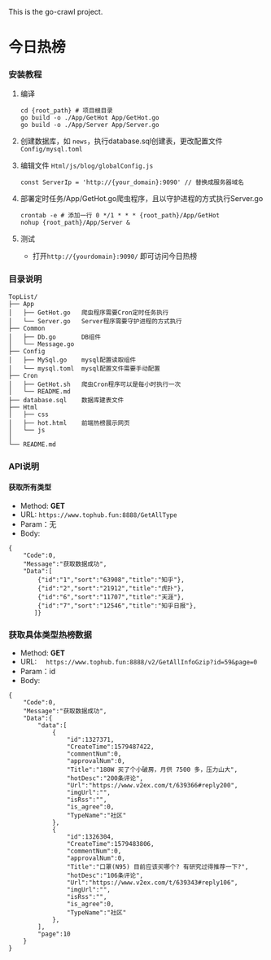 This is the go-crawl project.
# 今日热榜



### 安装教程

1. 编译

   ```
   cd {root_path} # 项目根目录
   go build -o ./App/GetHot App/GetHot.go
   go build -o ./App/Server App/Server.go 
   ```
   
2. 创建数据库，如 `news`，执行database.sql创建表，更改配置文件`Config/mysql.toml`

3. 编辑文件 `Html/js/blog/globalConfig.js`

   ```
   const ServerIp = 'http://{your_domain}:9090' // 替换成服务器域名
   ```

4. 部署定时任务/App/GetHot.go爬虫程序，且以守护进程的方式执行Server.go

   ```
   crontab -e # 添加一行 0 */1 * * * {root_path}/App/GetHot
   nohup {root_path}/App/Server &
   ```

5. 测试

   - 打开`http://{yourdomain}:9090/` 即可访问今日热榜


### 目录说明

```
TopList/
├── App
│   ├── GetHot.go   爬虫程序需要Cron定时任务执行
│   └── Server.go   Server程序需要守护进程的方式执行
├── Common
│   ├── Db.go       DB组件
│   └── Message.go  
├── Config
│   ├── MySql.go    mysql配置读取组件
│   └── mysql.toml  mysql配置文件需要手动配置
├── Cron
│   ├── GetHot.sh   爬虫Cron程序可以是每小时执行一次
│   └── README.md
├── database.sql    数据库建表文件
├── Html
│   ├── css
│   ├── hot.html    前端热榜展示网页
│   └── js
│  
└── README.md
```

### API说明

#### 获取所有类型
- Method: **GET**
- URL:  ```https://www.tophub.fun:8888/GetAllType```
- Param：无
- Body:
```
{
    "Code":0,
    "Message":"获取数据成功",
    "Data":[
        {"id":"1","sort":"63908","title":"知乎"},
        {"id":"2","sort":"21912","title":"虎扑"},
        {"id":"6","sort":"11707","title":"天涯"},
        {"id":"7","sort":"12546","title":"知乎日报"},
       ]}
```


### 获取具体类型热榜数据
- Method: **GET**
- URL:  ```  https://www.tophub.fun:8888/v2/GetAllInfoGzip?id=59&page=0```
- Param：id
- Body:
```
{
    "Code":0,
    "Message":"获取数据成功",
    "Data":{
        "data":[
            {
                "id":1327371,
                "CreateTime":1579487422,
                "commentNum":0,
                "approvalNum":0,
                "Title":"180W 买了个小破房，月供 7500 多，压力山大",
                "hotDesc":"200条评论",
                "Url":"https://www.v2ex.com/t/639366#reply200",
                "imgUrl":"",
                "isRss":"",
                "is_agree":0,
                "TypeName":"社区"
            },
            {
                "id":1326304,
                "CreateTime":1579483806,
                "commentNum":0,
                "approvalNum":0,
                "Title":"口罩(N95) 目前应该买哪个? 有研究过得推荐一下?",
                "hotDesc":"106条评论",
                "Url":"https://www.v2ex.com/t/639343#reply106",
                "imgUrl":"",
                "isRss":"",
                "is_agree":0,
                "TypeName":"社区"
            },
        ],
        "page":10
    }
}
```




[热榜]: https://www.printf520.com/hot.html

